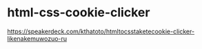 # html-css-cookie-clicker
https://speakerdeck.com/kthatoto/htmltocsstaketecookie-clicker-likenakemuwozuo-ru
